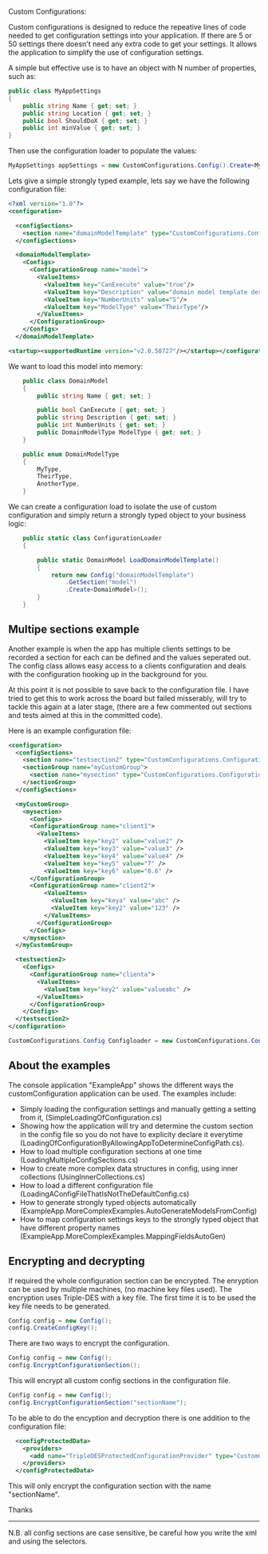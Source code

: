 Custom Configurations:

Custom configurations is designed to reduce the repeative lines of code needed to get configuration settings into your application.  If there are 5 or 50 settings there doesn't need any extra code to get your settings.  It allows the application to simplify the use of configuration settings.  

A simple but effective use is to have an object with N number of properties, such as:

```C#
public class MyAppSettings
{
    public string Name { get; set; }
    public string Location { get; set; }
    public bool ShouldDoX { get; set; }
    public int minValue { get; set; }
}
```

Then use the configuration loader to populate the values:

```C#
MyAppSettings appSettings = new CustomConfigurations.Config().Create<MyAppSettings>();
```

Lets give a simple strongly typed example, lets say we have the following configuration file:

```xml
<?xml version="1.0"?>
<configuration>

  <configSections>
    <section name="domainModelTemplate" type="CustomConfigurations.ConfigurationSectionLoader, CustomConfigurations"/>
  </configSections>

  <domainModelTemplate>
    <Configs>
      <ConfigurationGroup name="model">
        <ValueItems>
          <ValueItem key="CanExecute" value="true"/>
          <ValueItem key="Description" value="domain model template desciption field"/>
          <ValueItem key="NumberUnits" value="5"/>
          <ValueItem key="ModelType" value="TheirType"/>
        </ValueItems>
      </ConfigurationGroup>
    </Configs>
  </domainModelTemplate>

<startup><supportedRuntime version="v2.0.50727"/></startup></configuration>
```

We want to load this model into memory:

```C#
    public class DomainModel
    {
        public string Name { get; set; }

        public bool CanExecute { get; set; }
        public string Description { get; set; }
        public int NumberUnits { get; set; }
        public DomainModelType ModelType { get; set; }        
    }

    public enum DomainModelType
    {
        MyType,
        TheirType,
        AnotherType,
    }
```

We can create a configuration load to isolate the use of custom configuration and simply return a strongly typed object to your business logic:

```C#
    public static class ConfigurationLoader
    {

        public static DomainModel LoadDomainModelTemplate()
        {
            return new Config("domainModelTemplate")
                .GetSection("model")
                .Create<DomainModel>();
        }
    }
```


Multipe sections example
------------------------

Another example is when the app has multiple clients settings to be recorded a section for each can be defined and the values seperated out. The config class allows easy access to a clients configuration and deals with the configuration hooking up in the background for you.

At this point it is not possible to save back to the configuration file. I have tried to get this to work across the board but failed misserably, will try to tackle this again at a later stage, (there are a few commented out sections and tests aimed at this in the committed code).

Here is an example configuration file:

```xml
<configuration>
  <configSections>
    <section name="testsection2" type="CustomConfigurations.ConfigurationSectionLoader, CustomConfigurations" />
    <sectionGroup name="myCustomGroup">
      <section name="mysection" type="CustomConfigurations.ConfigurationSectionLoader, CustomConfigurations" />
    </sectionGroup>
  </configSections>

  <myCustomGroup>
    <mysection>
      <Configs>
      <ConfigurationGroup name="client1">
        <ValueItems>
          <ValueItem key="key2" value="value2" />
          <ValueItem key="key3" value="value3" />
          <ValueItem key="key4" value="value4" />
          <ValueItem key="key5" value="7" />
          <ValueItem key="key6" value="0.6" />        
      </ConfigurationGroup>
      <ConfigurationGroup name="client2">
          <ValueItems>
            <ValueItem key="keya" value="abc" />
            <ValueItem key="key2" value="123" />
          </ValueItems>
        </ConfigurationGroup>
      </Configs>
    </mysection>
  </myCustomGroup>

  <testsection2>
    <Configs>
      <ConfigurationGroup name="clienta">
        <ValueItems>
          <ValueItem key="key2" value="valueabc" />          
        </ValueItems>       
      </ConfigurationGroup>
    </Configs>
  </testsection2>
</configuration>
```

```C#
CustomConfigurations.Config Configloader = new CustomConfigurations.Config("client2");
```

About the examples
------------------

The console application "ExampleApp" shows the different ways the customConfiguration application can be used. The examples include:

* Simply loading the configuration settings and manually getting a setting from it, (SimpleLoadingOfConfiguration.cs)
* Showing how the application will try and determine the custom section in the config file so you do not have to explicity declare it everytime (LoadingOfConfigurationByAllowingAppToDetermineConfigPath.cs).
* How to load multiple configuration sections at one time (LoadingMultipleConfigSections.cs)
* How to create more complex data structures in config, using inner collections (UsingInnerCollections.cs)
* How to load a different configuration file (LoadingAConfigFileThatIsNotTheDefaultConfig.cs)
* How to generate strongly typed objects automatically (ExampleApp.MoreComplexExamples.AutoGenerateModelsFromConfig)
* How to map configuration settings keys to the strongly typed object that have different property names (ExampleApp.MoreComplexExamples.MappingFieldsAutoGen)


Encrypting and decrypting
-------------------------

If required the whole configuration section can be encrypted.  The enryption can be used by multiple machines, (no machine key files used).  The encryption uses Triple-DES with a key file.  The first time it is to be used the key file needs to be generated.

```C#
Config config = new Config();
config.CreateConfigKey();
```

There are two ways to encrypt the configuration.

```C#
Config config = new Config();
config.EncryptConfigurationSection();
```

This will encrypt all custom config sections in the configuration file.

```C#
Config config = new Config();
config.EncryptConfigurationSection("sectionName");
```

To be able to do the encyption and decryption there is one addition to the configuration file:

```xml
  <configProtectedData>
    <providers>
      <add name="TripleDESProtectedConfigurationProvider" type="CustomConfigurations.TripleDESProtectedConfigurationProvider, CustomConfigurations" keyFilePath="configkey.txt" />
    </providers>
  </configProtectedData>
```

This will only encrypt the configuration section with the name "sectionName".

Thanks

-------------------------------------------------------------

N.B. all config sections are case sensitive, be careful how you write the xml and using the selectors.
